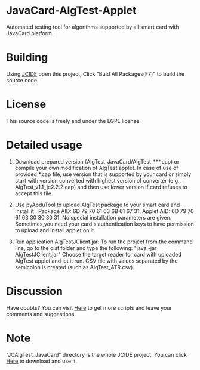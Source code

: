 # JavaCard-AlgTest-Applet
Automated testing tool for algorithms supported by all smart card with JavaCard platform.

Building
===

Using [JCIDE](http://javacardos.com/javacardforum/viewtopic.php?f=26&t=43) open this project,  Click "Buid All Packages(F7)" to build the source code.

License 
=======
 This source code is freely and under the LGPL license.

Detailed usage
======

  1. Download prepared version (AlgTest_JavaCard/AlgTest_***.cap) or compile your own modification of AlgTest applet. In case of use of provided *.cap file, use version that is supported by your card or simply start with version converted with highest version of converter (e.g., AlgTest_v1.1_jc2.2.2.cap) and then use lower version if card refuses to accept this file.

  2. Use pyApduTool to upload AlgTest package to your smart card and install it :  Package AID: 6D 79 70 61 63 6B 61 67 31, Applet AID: 6D 79 70 61 63 30 30 30  31. No special installation parameters are given.
  Sometimes,you need your card's authentication keys to have permission to upload and install applet on it.

  3. Run application AlgTestJClient.jar:  To run the project from the command line, go to the dist folder and type the following:
  "java -jar AlgTestJClient.jar"
  Choose the target reader for card with uploaded AlgTest applet and let it run. CSV file with values separated by the semicolon is created (such as AlgTest_ATR.csv).


Discussion
===
Have doubts? You can visit [Here](http://javacardos.com/javacardforum/viewforum.php?f=35) to get more scripts and leave your comments and suggestions.

Note
======

"JCAlgTest_JavaCard"  directory is the whole JCIDE project. You can click [Here](http://www.javacardos.com/JCIDE/downloads/JCKit.zip) to download and use it.
  

